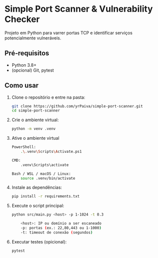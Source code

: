 # Simple Port Scanner & Vulnerability Checker

Projeto em Python para varrer portas TCP e identificar serviços potencialmente vulneráveis.


## Pré‑requisitos
- Python 3.8+  
- (opcional) Git, pytest

## Como usar

1. Clone o repositório e entre na pasta:
   ```bash
   git clone https://github.com/yrPaiva/simple-port-scanner.git
   cd simple-port-scanner

3. Crie o ambiente virtual:
    ```bash
    python -m venv .venv

4. Ative o ambiente virtual
    ```bash
    PowerShell:
        .\.venv\Scripts\Activate.ps1

    CMD:
        .venv\Scripts\activate

    Bash / WSL / macOS / Linux:
        source .venv/bin/activate

5. Instale as dependências: 
    ```bash
    pip install -r requirements.txt

6. Execute o script principal:
    ```bash
    python src/main.py <host> -p 1-1024 -t 0.3

        <host>: IP ou domínio a ser escaneado
        -p: portas (ex.: 22,80,443 ou 1-1000)
        -t: timeout de conexão (segundos)

7. Executar testes (opicional):
    ```bash
    pytest
